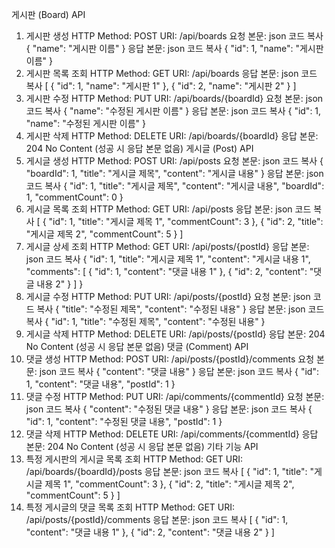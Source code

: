 게시판 (Board) API
1. 게시판 생성
   HTTP Method: POST
   URI: /api/boards
   요청 본문:
   json
   코드 복사
   {
   "name": "게시판 이름"
   }
   응답 본문:
   json
   코드 복사
   {
   "id": 1,
   "name": "게시판 이름"
   }
2. 게시판 목록 조회
   HTTP Method: GET
   URI: /api/boards
   응답 본문:
   json
   코드 복사
   [
   {
   "id": 1,
   "name": "게시판 1"
   },
   {
   "id": 2,
   "name": "게시판 2"
   }
   ]
3. 게시판 수정
   HTTP Method: PUT
   URI: /api/boards/{boardId}
   요청 본문:
   json
   코드 복사
   {
   "name": "수정된 게시판 이름"
   }
   응답 본문:
   json
   코드 복사
   {
   "id": 1,
   "name": "수정된 게시판 이름"
   }
4. 게시판 삭제
   HTTP Method: DELETE
   URI: /api/boards/{boardId}
   응답 본문: 204 No Content (성공 시 응답 본문 없음)
   게시글 (Post) API
1. 게시글 생성
   HTTP Method: POST
   URI: /api/posts
   요청 본문:
   json
   코드 복사
   {
   "boardId": 1,
   "title": "게시글 제목",
   "content": "게시글 내용"
   }
   응답 본문:
   json
   코드 복사
   {
   "id": 1,
   "title": "게시글 제목",
   "content": "게시글 내용",
   "boardId": 1,
   "commentCount": 0
   }
2. 게시글 목록 조회
   HTTP Method: GET
   URI: /api/posts
   응답 본문:
   json
   코드 복사
   [
   {
   "id": 1,
   "title": "게시글 제목 1",
   "commentCount": 3
   },
   {
   "id": 2,
   "title": "게시글 제목 2",
   "commentCount": 5
   }
   ]
3. 게시글 상세 조회
   HTTP Method: GET
   URI: /api/posts/{postId}
   응답 본문:
   json
   코드 복사
   {
   "id": 1,
   "title": "게시글 제목 1",
   "content": "게시글 내용 1",
   "comments": [
   {
   "id": 1,
   "content": "댓글 내용 1"
   },
   {
   "id": 2,
   "content": "댓글 내용 2"
   }
   ]
   }
4. 게시글 수정
   HTTP Method: PUT
   URI: /api/posts/{postId}
   요청 본문:
   json
   코드 복사
   {
   "title": "수정된 제목",
   "content": "수정된 내용"
   }
   응답 본문:
   json
   코드 복사
   {
   "id": 1,
   "title": "수정된 제목",
   "content": "수정된 내용"
   }
5. 게시글 삭제
   HTTP Method: DELETE
   URI: /api/posts/{postId}
   응답 본문: 204 No Content (성공 시 응답 본문 없음)
   댓글 (Comment) API
1. 댓글 생성
   HTTP Method: POST
   URI: /api/posts/{postId}/comments
   요청 본문:
   json
   코드 복사
   {
   "content": "댓글 내용"
   }
   응답 본문:
   json
   코드 복사
   {
   "id": 1,
   "content": "댓글 내용",
   "postId": 1
   }
2. 댓글 수정
   HTTP Method: PUT
   URI: /api/comments/{commentId}
   요청 본문:
   json
   코드 복사
   {
   "content": "수정된 댓글 내용"
   }
   응답 본문:
   json
   코드 복사
   {
   "id": 1,
   "content": "수정된 댓글 내용",
   "postId": 1
   }
3. 댓글 삭제
   HTTP Method: DELETE
   URI: /api/comments/{commentId}
   응답 본문: 204 No Content (성공 시 응답 본문 없음)
   기타 기능 API
1. 특정 게시판의 게시글 목록 조회
   HTTP Method: GET
   URI: /api/boards/{boardId}/posts
   응답 본문:
   json
   코드 복사
   [
   {
   "id": 1,
   "title": "게시글 제목 1",
   "commentCount": 3
   },
   {
   "id": 2,
   "title": "게시글 제목 2",
   "commentCount": 5
   }
   ]
2. 특정 게시글의 댓글 목록 조회
   HTTP Method: GET
   URI: /api/posts/{postId}/comments
   응답 본문:
   json
   코드 복사
   [
   {
   "id": 1,
   "content": "댓글 내용 1"
   },
   {
   "id": 2,
   "content": "댓글 내용 2"
   }
   ]
